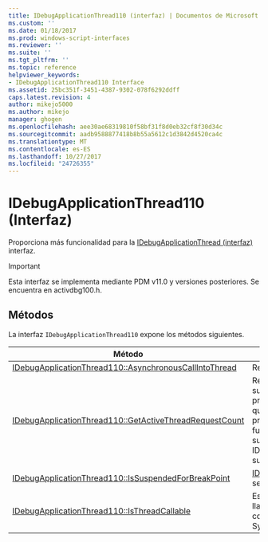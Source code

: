 ```yaml
---
title: IDebugApplicationThread110 (interfaz) | Documentos de Microsoft
ms.custom: ''
ms.date: 01/18/2017
ms.prod: windows-script-interfaces
ms.reviewer: ''
ms.suite: ''
ms.tgt_pltfrm: ''
ms.topic: reference
helpviewer_keywords:
- IDebugApplicationThread110 Interface
ms.assetid: 25bc351f-3451-4387-9302-078f6292ddff
caps.latest.revision: 4
author: mikejo5000
ms.author: mikejo
manager: ghogen
ms.openlocfilehash: aee30ae68319810f58bf31f8d0eb32cf8f30d34c
ms.sourcegitcommit: aadb9588877418b8b55a5612c1d3842d4520ca4c
ms.translationtype: MT
ms.contentlocale: es-ES
ms.lasthandoff: 10/27/2017
ms.locfileid: "24726355"
---
```

# <a name="idebugapplicationthread110-interface"></a>IDebugApplicationThread110 (Interfaz)
Proporciona más funcionalidad para la [IDebugApplicationThread (interfaz)](../../winscript/reference/idebugapplicationthread-interface.md) interfaz.  
  
> [!IMPORTANT]
>  Esta interfaz se implementa mediante PDM v11.0 y versiones posteriores. Se encuentra en activdbg100.h.  
  
## <a name="methods"></a>Métodos  
 La interfaz `IDebugApplicationThread110` expone los métodos siguientes.  
  
|Método|Descripción|  
|------------|-----------------|  
|[IDebugApplicationThread110::AsynchronousCallIntoThread](../../winscript/reference/idebugapplicationthread110-asynchronouscallintothread.md)|Realiza una llamada asincrónica en el subproceso principal.|  
|[IDebugApplicationThread110::GetActiveThreadRequestCount](../../winscript/reference/idebugapplicationthread110-getactivethreadrequestcount.md)|Recuento de cuántas solicitudes de subproceso del subproceso del PDM mecanismos de conmutación se están procesando actualmente. Normalmente 0 o 1, pero 's posible que este valor es mayor si una llamada de subproceso inicia el procesamiento pero desencadena una llamada sincrónica fuera del subproceso o de lo contrario suspende el subproceso (por ejemplo, mediante la activación de un evento IDebugApplicationEvents que se ejecuta en el depurador subproceso)|  
|[IDebugApplicationThread110::IsSuspendedForBreakPoint](../../winscript/reference/idebugapplicationthread110-issuspendedforbreakpoint.md)|[IDebugApplicationThreadEvents110::OnSuspendForBreakPoint](../../winscript/reference/idebugapplicationthreadevents110-onsuspendforbreakpoint.md) se ha llamado en este subproceso y no se ha completado.|  
|[IDebugApplicationThread110::IsThreadCallable](../../winscript/reference/idebugapplicationthread110-isthreadcallable.md)|Este subproceso está en un estado que puede procesar las llamadas realizadas mediante el subproceso del PDM conmutación mecanismos (por ejemplo, SynchronousCallInThread).|